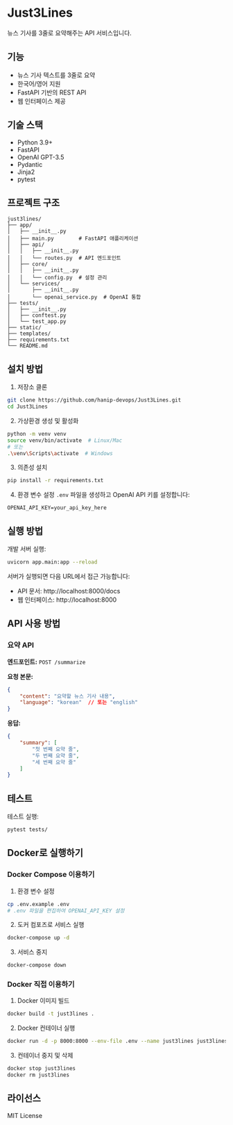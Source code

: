 # Just3Lines

뉴스 기사를 3줄로 요약해주는 API 서비스입니다.

## 기능

- 뉴스 기사 텍스트를 3줄로 요약
- 한국어/영어 지원
- FastAPI 기반의 REST API
- 웹 인터페이스 제공

## 기술 스택

- Python 3.9+
- FastAPI
- OpenAI GPT-3.5
- Pydantic
- Jinja2
- pytest

## 프로젝트 구조

```
just3lines/
├── app/
│   ├── __init__.py
│   ├── main.py        # FastAPI 애플리케이션
│   ├── api/
│   │   ├── __init__.py
│   │   └── routes.py  # API 엔드포인트
│   ├── core/
│   │   ├── __init__.py
│   │   └── config.py  # 설정 관리
│   └── services/
│       ├── __init__.py
│       └── openai_service.py  # OpenAI 통합
├── tests/
│   ├── __init__.py
│   ├── conftest.py
│   └── test_app.py
├── static/
├── templates/
├── requirements.txt
└── README.md
```

## 설치 방법

1. 저장소 클론
```bash
git clone https://github.com/hanip-devops/Just3Lines.git
cd Just3Lines
```

2. 가상환경 생성 및 활성화
```bash
python -m venv venv
source venv/bin/activate  # Linux/Mac
# 또는
.\venv\Scripts\activate  # Windows
```

3. 의존성 설치
```bash
pip install -r requirements.txt
```

4. 환경 변수 설정
`.env` 파일을 생성하고 OpenAI API 키를 설정합니다:
```
OPENAI_API_KEY=your_api_key_here
```

## 실행 방법

개발 서버 실행:
```bash
uvicorn app.main:app --reload
```

서버가 실행되면 다음 URL에서 접근 가능합니다:
- API 문서: http://localhost:8000/docs
- 웹 인터페이스: http://localhost:8000

## API 사용 방법

### 요약 API

**엔드포인트:** `POST /summarize`

**요청 본문:**
```json
{
    "content": "요약할 뉴스 기사 내용",
    "language": "korean"  // 또는 "english"
}
```

**응답:**
```json
{
    "summary": [
        "첫 번째 요약 줄",
        "두 번째 요약 줄",
        "세 번째 요약 줄"
    ]
}
```

## 테스트

테스트 실행:
```bash
pytest tests/
```

## Docker로 실행하기

### Docker Compose 이용하기

1. 환경 변수 설정
```bash
cp .env.example .env
# .env 파일을 편집하여 OPENAI_API_KEY 설정
```

2. 도커 컴포즈로 서비스 실행
```bash
docker-compose up -d
```

3. 서비스 중지
```bash
docker-compose down
```

### Docker 직접 이용하기

1. Docker 이미지 빌드
```bash
docker build -t just3lines .
```

2. Docker 컨테이너 실행
```bash
docker run -d -p 8000:8000 --env-file .env --name just3lines just3lines
```

3. 컨테이너 중지 및 삭제
```bash
docker stop just3lines
docker rm just3lines
```

## 라이선스

MIT License